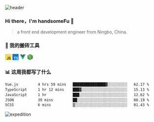 ![header](https://raw.githubusercontent.com/fzq1998/fzq1998/master/header.png)

### Hi there，I'm handsomeFu 👋

> a front end development engineer from Ningbo, China.

### 🔧 我的搬砖工具
<code><img height="20" src="https://raw.githubusercontent.com/github/explore/80688e429a7d4ef2fca1e82350fe8e3517d3494d/topics/javascript/javascript.png" alt="javascript"></code>
<code><img height="20" src="https://raw.githubusercontent.com/github/explore/80688e429a7d4ef2fca1e82350fe8e3517d3494d/topics/typescript/typescript.png" alt="typescript"></code>
<code><img height="20" src="https://raw.githubusercontent.com/github/explore/80688e429a7d4ef2fca1e82350fe8e3517d3494d/topics/vue/vue.png" alt="vue"></code>
<code><img height="20" src="https://raw.githubusercontent.com/github/explore/80688e429a7d4ef2fca1e82350fe8e3517d3494d/topics/nodejs/nodejs.png" alt="nodejs"></code>



### 📊 这周我都写了什么
<!--START_SECTION:waka-->

```txt
Vue.js         4 hrs 59 mins   ███████████████▓░░░░░░░░░   62.17 %
TypeScript     1 hr 12 mins    ███▓░░░░░░░░░░░░░░░░░░░░░   15.13 %
JavaScript     1 hr            ███░░░░░░░░░░░░░░░░░░░░░░   12.62 %
JSON           39 mins         ██░░░░░░░░░░░░░░░░░░░░░░░   08.19 %
SCSS           6 mins          ▒░░░░░░░░░░░░░░░░░░░░░░░░   01.43 %
```

<!--END_SECTION:waka-->


![expedition](https://raw.githubusercontent.com/fzq1998/fzq1998/master/expedition.gif)

